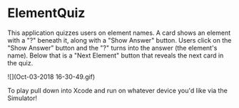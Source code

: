 # ElementQuiz
This application quizzes users on element names.
A card shows an element with a "?" beneath it, along with a "Show Answer" button.
Users click on the "Show Answer" button and the "?" turns into the answer (the element's name).
Below that is a "Next Element" button that reveals the next card in the quiz.

![](Oct-03-2018 16-30-49.gif)

To play pull down into Xcode and run on whatever device you'd like via the Simulator!
